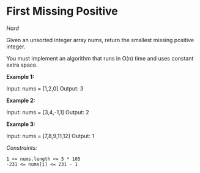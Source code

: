 # First Missing Positive
*Hard*

Given an unsorted integer array nums, return the smallest missing positive integer.

You must implement an algorithm that runs in O(n) time and uses constant extra space.
 

**Example 1:**

Input: nums = [1,2,0]
Output: 3

**Example 2:**

Input: nums = [3,4,-1,1]
Output: 2

**Example 3:**

Input: nums = [7,8,9,11,12]
Output: 1
 

*Constraints:*

    1 <= nums.length <= 5 * 105
    -231 <= nums[i] <= 231 - 1


